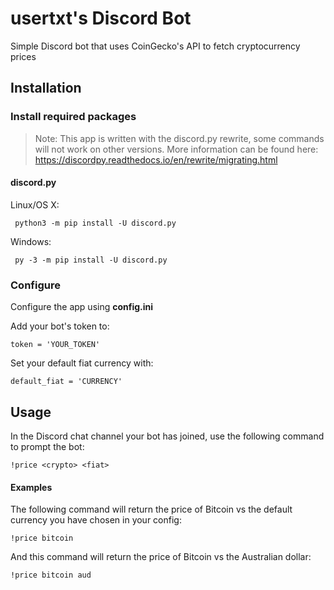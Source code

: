 # usertxt's Discord Bot
Simple Discord bot that uses CoinGecko's API to fetch cryptocurrency prices

## Installation

### Install required packages

> Note: This app is written with the discord.py rewrite, some commands will not work on other versions. More information can be found here: https://discordpy.readthedocs.io/en/rewrite/migrating.html

#### discord.py

Linux/OS X:
```
 python3 -m pip install -U discord.py
```
Windows:
```
 py -3 -m pip install -U discord.py
```

### Configure

Configure the app using **config.ini**

Add your bot's token to:
```
token = 'YOUR_TOKEN'
```

Set your default fiat currency with:
```
default_fiat = 'CURRENCY'
```

## Usage
In the Discord chat channel your bot has joined, use the following command to prompt the bot:
```
!price <crypto> <fiat> 
```

#### Examples

The following command will return the price of Bitcoin vs the default currency you have chosen in your config:

```
!price bitcoin
```

And this command will return the price of Bitcoin vs the Australian dollar:

```
!price bitcoin aud
```
